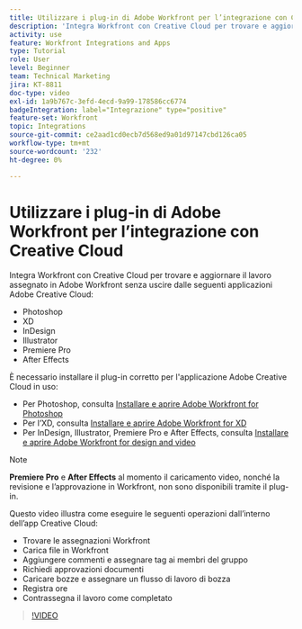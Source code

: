 ```yaml
---
title: Utilizzare i plug-in di Adobe Workfront per l’integrazione con Creative Cloud
description: 'Integra Workfront con Creative Cloud per trovare e aggiornare il lavoro assegnato in Workfront senza uscire dalle seguenti applicazioni Creative Cloud: Photoshop, XD, InDesign, Illustrator, Premiere Pro e After Effects'
activity: use
feature: Workfront Integrations and Apps
type: Tutorial
role: User
level: Beginner
team: Technical Marketing
jira: KT-8811
doc-type: video
exl-id: 1a9b767c-3efd-4ecd-9a99-178586cc6774
badgeIntegration: label="Integrazione" type="positive"
feature-set: Workfront
topic: Integrations
source-git-commit: ce2aad1cd0ecb7d568ed9a01d97147cbd126ca05
workflow-type: tm+mt
source-wordcount: '232'
ht-degree: 0%

---
```


# Utilizzare i plug-in di Adobe Workfront per l’integrazione con Creative Cloud

Integra Workfront con Creative Cloud per trovare e aggiornare il lavoro assegnato in Adobe Workfront senza uscire dalle seguenti applicazioni Adobe Creative Cloud:

* Photoshop
* XD
* InDesign
* Illustrator
* Premiere Pro
* After Effects

È necessario installare il plug-in corretto per l&#39;applicazione Adobe Creative Cloud in uso:

* Per Photoshop, consulta [Installare e aprire Adobe Workfront for Photoshop](https://experienceleague.adobe.com/docs/workfront/using/adobe-workfront-integrations/workfront-for-creative-cloud/install-wf-cc/wf-cc-install-ps.html?)
* Per l’XD, consulta [Installare e aprire Adobe Workfront for XD](https://experienceleague.adobe.com/docs/workfront/using/adobe-workfront-integrations/workfront-for-creative-cloud/install-wf-cc/wf-adobe-xd-install.html?)
* Per InDesign, Illustrator, Premiere Pro e After Effects, consulta [Installare e aprire Adobe Workfront for design and video](https://experienceleague.adobe.com/docs/workfront/using/adobe-workfront-integrations/workfront-for-creative-cloud/install-wf-cc/wf-install-cc.html?)

>[!NOTE]
>
>**Premiere Pro** e **After Effects** al momento il caricamento video, nonché la revisione e l’approvazione in Workfront, non sono disponibili tramite il plug-in.


Questo video illustra come eseguire le seguenti operazioni dall’interno dell’app Creative Cloud:

* Trovare le assegnazioni Workfront
* Carica file in Workfront
* Aggiungere commenti e assegnare tag ai membri del gruppo
* Richiedi approvazioni documenti
* Caricare bozze e assegnare un flusso di lavoro di bozza
* Registra ore
* Contrassegna il lavoro come completato

>[!VIDEO](https://video.tv.adobe.com/v/3415452/?quality=12&learn=on)
